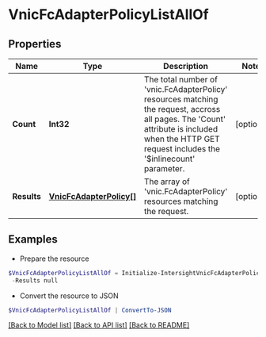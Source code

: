 # VnicFcAdapterPolicyListAllOf
## Properties

Name | Type | Description | Notes
------------ | ------------- | ------------- | -------------
**Count** | **Int32** | The total number of &#39;vnic.FcAdapterPolicy&#39; resources matching the request, accross all pages. The &#39;Count&#39; attribute is included when the HTTP GET request includes the &#39;$inlinecount&#39; parameter. | [optional] 
**Results** | [**VnicFcAdapterPolicy[]**](VnicFcAdapterPolicy.md) | The array of &#39;vnic.FcAdapterPolicy&#39; resources matching the request. | [optional] 

## Examples

- Prepare the resource
```powershell
$VnicFcAdapterPolicyListAllOf = Initialize-IntersightVnicFcAdapterPolicyListAllOf  -Count null `
 -Results null
```

- Convert the resource to JSON
```powershell
$VnicFcAdapterPolicyListAllOf | ConvertTo-JSON
```

[[Back to Model list]](../README.md#documentation-for-models) [[Back to API list]](../README.md#documentation-for-api-endpoints) [[Back to README]](../README.md)

